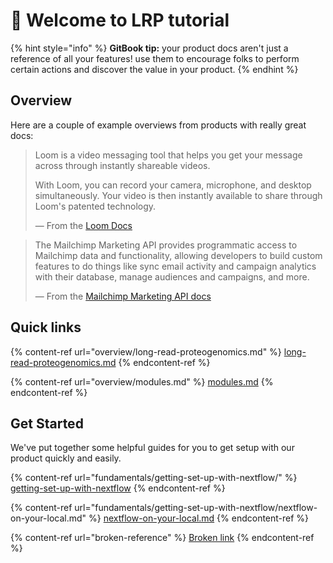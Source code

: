 # 👋 Welcome to LRP tutorial

{% hint style="info" %}
**GitBook tip:** your product docs aren't just a reference of all your features! use them to encourage folks to perform certain actions and discover the value in your product.
{% endhint %}

## Overview

Here are a couple of example overviews from products with really great docs:

> Loom is a video messaging tool that helps you get your message across through instantly shareable videos.
>
> With Loom, you can record your camera, microphone, and desktop simultaneously. Your video is then instantly available to share through Loom's patented technology.
>
> — From the [Loom Docs](https://support.loom.com/hc/en-us/articles/360002158057-What-is-Loom-)

> The Mailchimp Marketing API provides programmatic access to Mailchimp data and functionality, allowing developers to build custom features to do things like sync email activity and campaign analytics with their database, manage audiences and campaigns, and more.
>
> — From the [Mailchimp Marketing API docs](https://mailchimp.com/developer/marketing/docs/fundamentals/)

## Quick links

{% content-ref url="overview/long-read-proteogenomics.md" %}
[long-read-proteogenomics.md](overview/long-read-proteogenomics.md)
{% endcontent-ref %}

{% content-ref url="overview/modules.md" %}
[modules.md](overview/modules.md)
{% endcontent-ref %}

## Get Started

We've put together some helpful guides for you to get setup with our product quickly and easily.

{% content-ref url="fundamentals/getting-set-up-with-nextflow/" %}
[getting-set-up-with-nextflow](fundamentals/getting-set-up-with-nextflow/)
{% endcontent-ref %}

{% content-ref url="fundamentals/getting-set-up-with-nextflow/nextflow-on-your-local.md" %}
[nextflow-on-your-local.md](fundamentals/getting-set-up-with-nextflow/nextflow-on-your-local.md)
{% endcontent-ref %}

{% content-ref url="broken-reference" %}
[Broken link](broken-reference)
{% endcontent-ref %}
